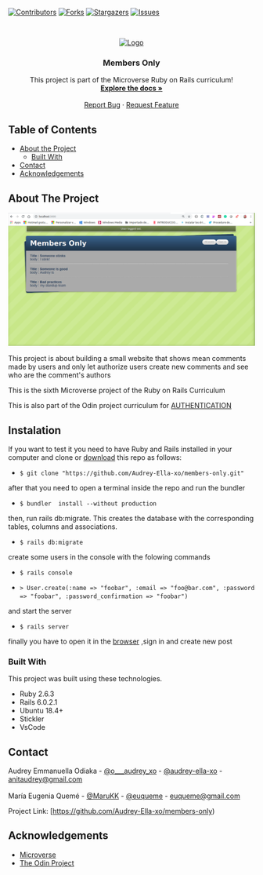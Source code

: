 <!--
*** Thanks for checking out this README Template. If you have a suggestion that would
*** make this better, please fork the repo and create a pull request or simply open
*** an issue with the tag "enhancement".
*** Thanks again! Now go create something AMAZING! :D
-->

<!-- PROJECT SHIELDS -->
<!--
*** I'm using markdown "reference style" links for readability.
*** Reference links are enclosed in brackets [ ] instead of parentheses ( ).
*** See the bottom of this document for the declaration of the reference variables
*** for contributors-url, forks-url, etc. This is an optional, concise syntax you may use.
*** https://www.markdownguide.org/basic-syntax/#reference-style-links
-->
[![Contributors][contributors-shield]][contributors-url]
[![Forks][forks-shield]][forks-url]
[![Stargazers][stars-shield]][stars-url]
[![Issues][issues-shield]][issues-url]

<!-- PROJECT LOGO -->
<br />
<p align="center">
  <a href="https://github.com/Audrey-Ella-xo/members-only">
    <img src="https://raw.githubusercontent.com/euqueme/toy-app/master/app/assets/images/mLogo.png" alt="Logo" width="80" height="80">
  </a>

  <h3 align="center">Members Only</h3>

  <p align="center">
    This project is part of the Microverse Ruby on Rails curriculum!
    <br />
    <a href="https://github.com/Audrey-Ella-xo/members-only"><strong>Explore the docs »</strong></a>
    <br />
    <br />
    <a href="https://github.com/Audrey-Ella-xo/members-only/issues">Report Bug</a>
    ·
    <a href="https://github.com/Audrey-Ella-xo/members-only/issues">Request Feature</a>
  </p>
</p>



<!-- TABLE OF CONTENTS -->
## Table of Contents

* [About the Project](#about-the-project)
  * [Built With](#built-with)
* [Contact](#contact)
* [Acknowledgements](#acknowledgements)

<!-- ABOUT THE PROJECT -->
## About The Project

![Product Name Screen Shot][product-screenshot]

This project is about building a small website that shows mean comments made by users and only let authorize users create new comments and see who are the comment's authors

This is the sixth Microverse project of the Ruby on Rails Curriculum

This is also part of the Odin project curriculum for [AUTHENTICATION](https://www.theodinproject.com/courses/ruby-on-rails/lessons/authentication)

<!-- ABOUT THE PROJECT -->
## Instalation

If you want to test it you need to have Ruby and Rails installed in your computer and clone or [download](https://github.com/Audrey-Ella-xo/members-only/archive/master.zip) this repo as follows:
* `$ git clone "https://github.com/Audrey-Ella-xo/members-only.git"`

after that you need to open a terminal inside the repo and run the bundler
* `$ bundler  install --without production`

then, run rails db:migrate. This creates the database with the corresponding tables, columns and associations.
* `$ rails db:migrate`

create some users in the console with the folowing commands
* `$ rails console`

* `> User.create(:name => "foobar", :email => "foo@bar.com", :password => "foobar", :password_confirmation => "foobar")`

and start the server
* `$ rails server`

finally you have to open it in the [browser](http://localhost:3000/) ,sign in and create new post


### Built With
This project was built using these technologies.
* Ruby 2.6.3
* Rails 6.0.2.1
* Ubuntu 18.4+
* Stickler
* VsCode

<!-- CONTACT -->
## Contact

Audrey Emmanuella Odiaka - [@o___audrey_xo](https://twitter.com/o___audrey_xo) - [@audrey-ella-xo](https://github.com/audrey-ella-xo) - anitaudrey@gmail.com
<br />
<br />
María Eugenia Quemé - [@MaruKK](https://twitter.com/MaruKK) - [@euqueme](https://github.com/euqueme) - euqueme@gmail.com

Project Link: [https://github.com/Audrey-Ella-xo/members-only)

<!-- ACKNOWLEDGEMENTS -->
## Acknowledgements
* [Microverse](https://www.microverse.org/)
* [The Odin Project](https://www.theodinproject.com/)

<!-- MARKDOWN LINKS & IMAGES -->
<!-- https://www.markdownguide.org/basic-syntax/#reference-style-links -->
[contributors-shield]: https://img.shields.io/github/contributors/Audrey-Ella-xo/members-only.svg?style=flat-square
[contributors-url]: https://github.com/Audrey-Ella-xo/members-only/graphs/contributors
[forks-shield]: https://img.shields.io/github/forks/Audrey-Ella-xo/members-only.svg?style=flat-square
[forks-url]: https://github.com/Audrey-Ella-xo/members-only/network/members
[stars-shield]: https://img.shields.io/github/stars/Audrey-Ella-xo/members-only.svg?style=flat-square
[stars-url]: https://github.com/Audrey-Ella-xo/members-only/stargazers
[issues-shield]: https://img.shields.io/github/issues/Audrey-Ella-xo/members-only.svg?style=flat-square
[issues-url]: https://github.com/Audrey-Ella-xo/members-only/issues
[product-screenshot]: /app/assets/images/Screenshot.png
